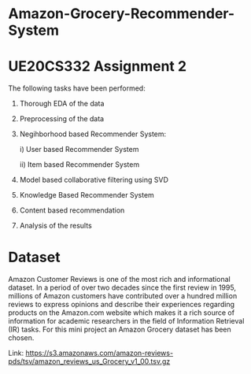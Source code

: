 # Amazon-Grocery-Recommender-System
# UE20CS332 Assignment 2
The following tasks have been performed:
1. Thorough EDA of the data 
2. Preprocessing of the data
3. Negihborhood based Recommender System:
  
      i) User based Recommender System
  
      ii) Item based Recommender System
  
5. Model based collaborative filtering using SVD
6. Knowledge Based Recommender System
7. Content based recommendation
8. Analysis of the results


# Dataset
Amazon Customer Reviews is one of the most rich and informational dataset. In a period of over two decades since the first review in 1995, millions of Amazon customers have contributed over a hundred million reviews to express opinions and describe their experiences regarding products on the Amazon.com website which makes it a rich source of information for academic researchers in the field of Information Retrieval (IR) tasks. For this mini project an Amazon Grocery dataset has been chosen. 

Link: https://s3.amazonaws.com/amazon-reviews-pds/tsv/amazon_reviews_us_Grocery_v1_00.tsv.gz

